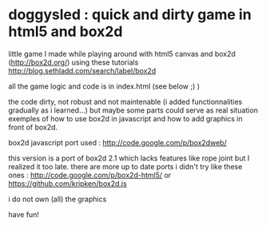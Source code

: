 doggysled : quick and dirty game in html5 and box2d
=========

little game I made while playing around with html5 canvas and box2d (http://box2d.org/) using these tutorials http://blog.sethladd.com/search/label/box2d

all the game logic and code is in index.html (see below ;) )

the code dirty, not robust and not maintenable (i added functionnalities gradually as i learned...) but maybe some parts could serve as real situation exemples of how to use box2d in javascript and how to add graphics in front of box2d.

box2d javascript port used : http://code.google.com/p/box2dweb/ 

this version is a port of box2d 2.1 which lacks features like rope joint but I realized it too late.
there are more up to date ports i didn't try like these ones : http://code.google.com/p/box2d-html5/ or https://github.com/kripken/box2d.js

i do not own (all) the graphics

have fun!
